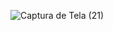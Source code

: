 ![Captura de Tela (21)](https://user-images.githubusercontent.com/108634457/190924075-701eeb99-1c3d-4efa-8e0a-04ba27c6d30a.png)
